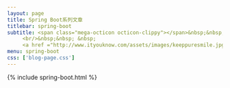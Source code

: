 ```yaml
---
layout: page
title: Spring Boot系列文章
titlebar: spring-boot
subtitle: <span class="mega-octicon octicon-clippy"></span>&nbsp;&nbsp; <a href ="http://gitbook.cn/gitchat/column/59f5daa149cd4330613605ba"><font color="#0000FF">Spring Boot 精选达人课程，欢迎关注！</font></a>
     <br/>&nbsp;&nbsp; &nbsp; 
     <a href ="http://www.ityouknow.com/assets/images/keeppuresmile.jpg">关注公众号：<font color="#00FF00">纯洁的微笑</font>，回复"springboot"获取精选视频教程。</a>
menu: spring-boot
css: ['blog-page.css']
---
```


{% include spring-boot.html %}